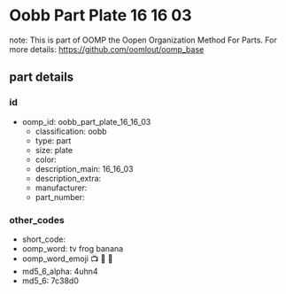 # Oobb Part Plate 16 16 03  

note: This is part of OOMP the Oopen Organization Method For Parts. For more details: https://github.com/oomlout/oomp_base

##  part details





### id
* oomp_id: oobb_part_plate_16_16_03
  * classification: oobb
  * type: part
  * size: plate
  * color: 
  * description_main: 16_16_03
  * description_extra: 
  * manufacturer: 
  * part_number: 

### other_codes
* short_code: 
* oomp_word: tv frog banana
* oomp_word_emoji :tv: :frog: :banana:
* md5_6_alpha: 4uhn4
* md5_6: 7c38d0